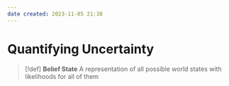 ```yaml
---
date created: 2023-11-05 21:38
---
```


# Quantifying Uncertainty

> [!def]
> **Belief State**
> A representation of all possible world states with likelihoods for all of them
> 
